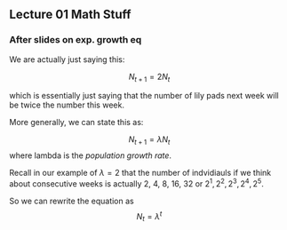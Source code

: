 ## Lecture 01 Math Stuff

### After slides on exp. growth eq

We are actually just saying this: 

$$N_{t+1} = 2N_t$$

which is essentially just saying that the number of lily pads next week will be twice the number this week. 

More generally, we can state this as:

$$N_{t+1} = \lambda N_t$$ where lambda is the *population growth rate*. 

Recall in our example of $\lambda = 2$ that the number of indvidiauls if we think about consecutive weeks is actually 2, 4, 8, 16, 32 or $2^1, 2^2, 2^3, 2^4, 2^5$. 

So we can rewrite the equation as $$ N_t = \lambda^t$$ 